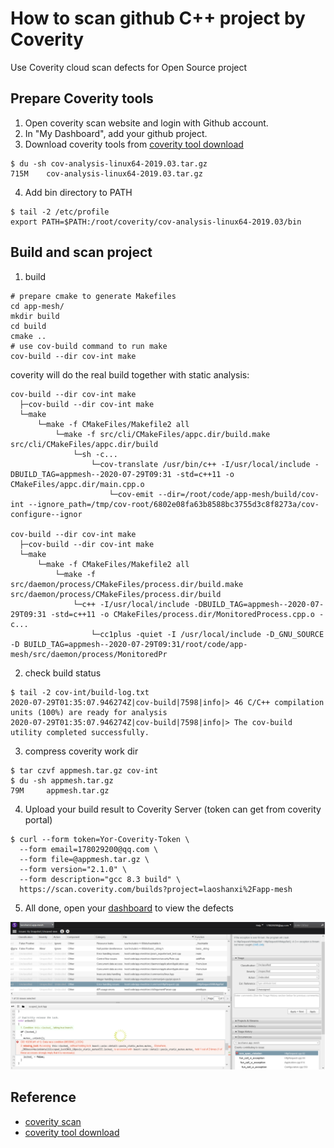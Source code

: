 # How to scan github C++ project by Coverity

Use Coverity cloud scan defects for Open Source project

## Prepare Coverity tools
1. Open coverity scan website and login with Github account.
2. In "My Dashboard", add your github project.
3. Download coverity tools from [coverity tool download](https://scan.coverity.com/download?tab=cxx)
```
$ du -sh cov-analysis-linux64-2019.03.tar.gz
715M    cov-analysis-linux64-2019.03.tar.gz

```
4. Add bin directory to PATH
```
$ tail -2 /etc/profile
export PATH=$PATH:/root/coverity/cov-analysis-linux64-2019.03/bin
```

## Build and scan project
1. build
```
# prepare cmake to generate Makefiles
cd app-mesh/
mkdir build
cd build
cmake ..
# use cov-build command to run make
cov-build --dir cov-int make
```
coverity will do the real build together with static analysis:
```
cov-build --dir cov-int make
  ├─cov-build --dir cov-int make
  └─make
      └─make -f CMakeFiles/Makefile2 all
          └─make -f src/cli/CMakeFiles/appc.dir/build.make src/cli/CMakeFiles/appc.dir/build
              └─sh -c...
                  └─cov-translate /usr/bin/c++ -I/usr/local/include -DBUILD_TAG=appmesh--2020-07-29T09:31 -std=c++11 -o CMakeFiles/appc.dir/main.cpp.o
                      └─cov-emit --dir=/root/code/app-mesh/build/cov-int --ignore_path=/tmp/cov-root/6802e08fa63b8588bc3755d3c8f8273a/cov-configure--ignor

cov-build --dir cov-int make
  ├─cov-build --dir cov-int make
  └─make
      └─make -f CMakeFiles/Makefile2 all
          └─make -f src/daemon/process/CMakeFiles/process.dir/build.make src/daemon/process/CMakeFiles/process.dir/build
              └─c++ -I/usr/local/include -DBUILD_TAG=appmesh--2020-07-29T09:31 -std=c++11 -o CMakeFiles/process.dir/MonitoredProcess.cpp.o -c...
                  └─cc1plus -quiet -I /usr/local/include -D_GNU_SOURCE -D BUILD_TAG=appmesh--2020-07-29T09:31/root/code/app-mesh/src/daemon/process/MonitoredPr

```

2. check build status
```
$ tail -2 cov-int/build-log.txt
2020-07-29T01:35:07.946274Z|cov-build|7598|info|> 46 C/C++ compilation units (100%) are ready for analysis
2020-07-29T01:35:07.946274Z|cov-build|7598|info|> The cov-build utility completed successfully.
```

3. compress coverity work dir
```
$ tar czvf appmesh.tar.gz cov-int
$ du -sh appmesh.tar.gz
79M     appmesh.tar.gz
```

4. Upload your build result to Coverity Server (token can get from coverity portal)
```
$ curl --form token=Yor-Coverity-Token \
  --form email=178029200@qq.com \
  --form file=@appmesh.tar.gz \
  --form version="2.1.0" \
  --form description="gcc 8.3 build" \
  https://scan.coverity.com/builds?project=laoshanxi%2Fapp-mesh
```

5. All done, open your [dashboard](https://scan.coverity.com/dashboard) to view the defects
<img src="https://raw.githubusercontent.com/laoshanxi/picture/master/appmesh/h.png" />

## Reference
- [coverity scan](https://scan.coverity.com/)
- [coverity tool download](https://scan.coverity.com/download?tab=cxx)
